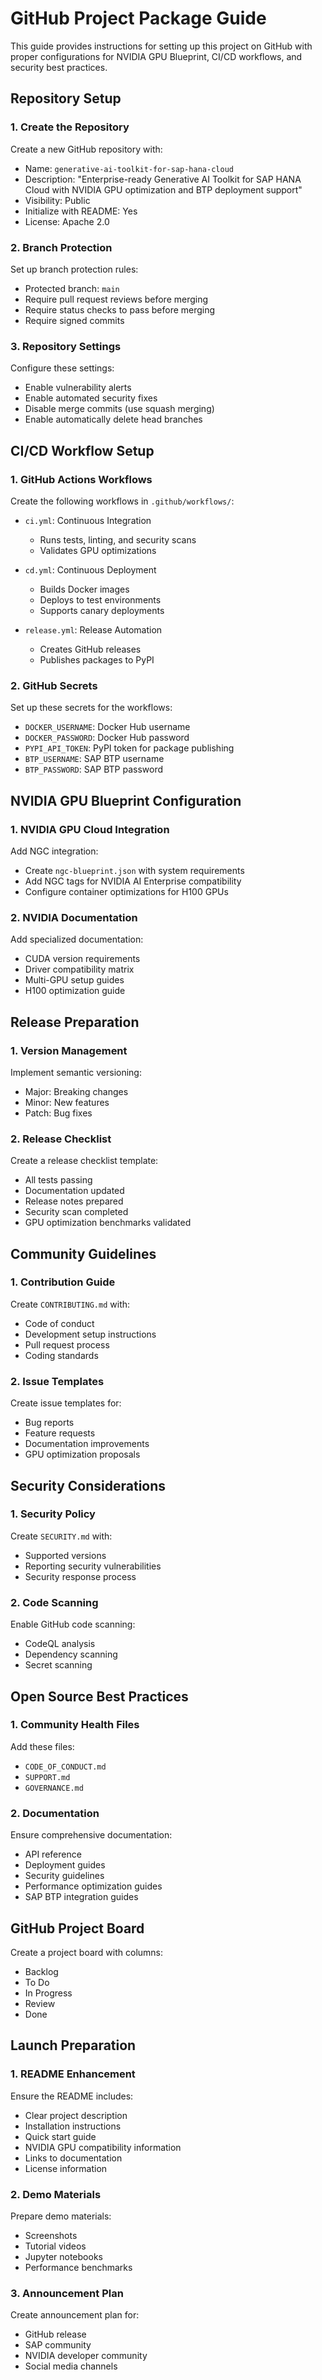 # GitHub Project Package Guide

This guide provides instructions for setting up this project on GitHub with proper configurations for NVIDIA GPU Blueprint, CI/CD workflows, and security best practices.

## Repository Setup

### 1. Create the Repository

Create a new GitHub repository with:
- Name: `generative-ai-toolkit-for-sap-hana-cloud`
- Description: "Enterprise-ready Generative AI Toolkit for SAP HANA Cloud with NVIDIA GPU optimization and BTP deployment support"
- Visibility: Public
- Initialize with README: Yes
- License: Apache 2.0

### 2. Branch Protection

Set up branch protection rules:
- Protected branch: `main`
- Require pull request reviews before merging
- Require status checks to pass before merging
- Require signed commits

### 3. Repository Settings

Configure these settings:
- Enable vulnerability alerts
- Enable automated security fixes
- Disable merge commits (use squash merging)
- Enable automatically delete head branches

## CI/CD Workflow Setup

### 1. GitHub Actions Workflows

Create the following workflows in `.github/workflows/`:

- `ci.yml`: Continuous Integration
  - Runs tests, linting, and security scans
  - Validates GPU optimizations

- `cd.yml`: Continuous Deployment
  - Builds Docker images
  - Deploys to test environments
  - Supports canary deployments

- `release.yml`: Release Automation
  - Creates GitHub releases
  - Publishes packages to PyPI

### 2. GitHub Secrets

Set up these secrets for the workflows:
- `DOCKER_USERNAME`: Docker Hub username
- `DOCKER_PASSWORD`: Docker Hub password
- `PYPI_API_TOKEN`: PyPI token for package publishing
- `BTP_USERNAME`: SAP BTP username
- `BTP_PASSWORD`: SAP BTP password

## NVIDIA GPU Blueprint Configuration

### 1. NVIDIA GPU Cloud Integration

Add NGC integration:
- Create `ngc-blueprint.json` with system requirements
- Add NGC tags for NVIDIA AI Enterprise compatibility
- Configure container optimizations for H100 GPUs

### 2. NVIDIA Documentation

Add specialized documentation:
- CUDA version requirements
- Driver compatibility matrix
- Multi-GPU setup guides
- H100 optimization guide

## Release Preparation

### 1. Version Management

Implement semantic versioning:
- Major: Breaking changes
- Minor: New features
- Patch: Bug fixes

### 2. Release Checklist

Create a release checklist template:
- All tests passing
- Documentation updated
- Release notes prepared
- Security scan completed
- GPU optimization benchmarks validated

## Community Guidelines

### 1. Contribution Guide

Create `CONTRIBUTING.md` with:
- Code of conduct
- Development setup instructions
- Pull request process
- Coding standards

### 2. Issue Templates

Create issue templates for:
- Bug reports
- Feature requests
- Documentation improvements
- GPU optimization proposals

## Security Considerations

### 1. Security Policy

Create `SECURITY.md` with:
- Supported versions
- Reporting security vulnerabilities
- Security response process

### 2. Code Scanning

Enable GitHub code scanning:
- CodeQL analysis
- Dependency scanning
- Secret scanning

## Open Source Best Practices

### 1. Community Health Files

Add these files:
- `CODE_OF_CONDUCT.md`
- `SUPPORT.md`
- `GOVERNANCE.md`

### 2. Documentation

Ensure comprehensive documentation:
- API reference
- Deployment guides
- Security guidelines
- Performance optimization guides
- SAP BTP integration guides

## GitHub Project Board

Create a project board with columns:
- Backlog
- To Do
- In Progress
- Review
- Done

## Launch Preparation

### 1. README Enhancement

Ensure the README includes:
- Clear project description
- Installation instructions
- Quick start guide
- NVIDIA GPU compatibility information
- Links to documentation
- License information

### 2. Demo Materials

Prepare demo materials:
- Screenshots
- Tutorial videos
- Jupyter notebooks
- Performance benchmarks

### 3. Announcement Plan

Create announcement plan for:
- GitHub release
- SAP community
- NVIDIA developer community
- Social media channels
